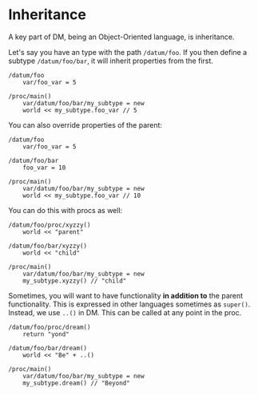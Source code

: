 # Inheritance

A key part of DM, being an Object-Oriented language, is inheritance.

Let's say you have an type with the path `/datum/foo`. If you then define a subtype `/datum/foo/bar`, it will inherit properties from the first.
```dm
/datum/foo
	var/foo_var = 5

/proc/main()
	var/datum/foo/bar/my_subtype = new
	world << my_subtype.foo_var // 5
```
You can also override properties of the parent:
```dm
/datum/foo
	var/foo_var = 5

/datum/foo/bar
	foo_var = 10

/proc/main()
	var/datum/foo/bar/my_subtype = new
	world << my_subtype.foo_var // 10
```

You can do this with procs as well:
```dm
/datum/foo/proc/xyzzy()
	world << "parent"

/datum/foo/bar/xyzzy()
	world << "child"

/proc/main()
	var/datum/foo/bar/my_subtype = new
	my_subtype.xyzzy() // "child"
```

Sometimes, you will want to have functionality **in addition to** the parent functionality. This is expressed in other languages sometimes as `super()`. Instead, we use `..()` in DM. This can be called at any point in the proc.
```dm
/datum/foo/proc/dream()
	return "yond"

/datum/foo/bar/dream()
	world << "Be" + ..()

/proc/main()
	var/datum/foo/bar/my_subtype = new
	my_subtype.dream() // "Beyond"
```
